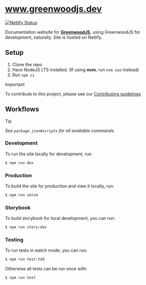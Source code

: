 <!-- eslint-disable markdown/no-missing-label-refs -->

# www.greenwoodjs.dev

[![Netlify Status](https://api.netlify.com/api/v1/badges/c7837ab5-866a-4bdf-b538-5adbd17d2a20/deploy-status)](https://app.netlify.com/sites/super-tapioca-5987ce/deploys)

Documentation website for [**GreenwoodJS**](https://www.greenwoodjs.dev/), using GreenwoodJS for development, naturally. Site is hosted on Netlify.

## Setup

1. Clone the repo
1. Have NodeJS LTS installed. (If using **nvm**, run `nvm use` instead)
1. Run `npm ci`

> [!IMPORTANT]
> To contribute to this project, please see our [Contributing guidelines](./CONTRIBUTING.md)

## Workflows

> [!TIP]  
> _See `package.json#scripts` for all available commands._

### Development

To run the site locally for development, run

```sh
$ npm run dev
```

### Production

To build the site for production and view it locally, run:

```sh
$ npm run serve
```

### Storybook

To build storybook for local development, you can run:

```sh
$ npm run story:dev
```

### Testing

To run tests in watch mode, you can run:

```sh
$ npm run test:tdd
```

Otherwise all tests can be run once with:

```sh
$ npm run test
```
